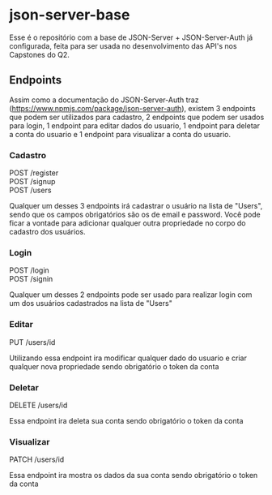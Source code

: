# json-server-base

Esse é o repositório com a base de JSON-Server + JSON-Server-Auth já configurada, feita para ser usada no desenvolvimento das API's nos Capstones do Q2.

## Endpoints

Assim como a documentação do JSON-Server-Auth traz (https://www.npmjs.com/package/json-server-auth), existem 3 endpoints que podem ser utilizados para cadastro, 2 endpoints que podem ser usados para login, 1 endpoint para editar dados do usuario, 1 endpoint para deletar a conta do usuario e 1 endpoint para visualizar a conta do usuario.

### Cadastro

POST /register <br/>
POST /signup <br/>
POST /users

Qualquer um desses 3 endpoints irá cadastrar o usuário na lista de "Users", sendo que os campos obrigatórios são os de email e password.
Você pode ficar a vontade para adicionar qualquer outra propriedade no corpo do cadastro dos usuários.

### Login

POST /login <br/>
POST /signin

Qualquer um desses 2 endpoints pode ser usado para realizar login com um dos usuários cadastrados na lista de "Users"

### Editar

PUT /users/id

Utilizando essa endpoint ira modificar qualquer dado do usuario e criar qualquer nova propriedade sendo obrigatório o token da conta

### Deletar

DELETE /users/id

Essa endpoint ira deleta sua conta sendo obrigatório o token da conta

### Visualizar

PATCH /users/id

Essa endpoint ira mostra os dados da sua conta sendo obrigatório o token da conta